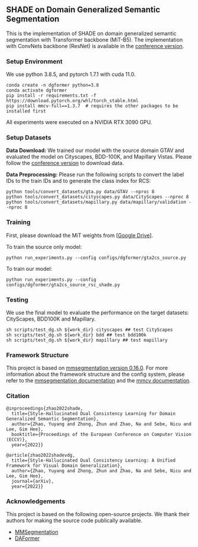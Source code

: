 ## SHADE on Domain Generalized Semantic Segmentation

This is the implementation of SHADE on domain generalized semantic segmentation with Transformer backbone (MiT-B5). The implementation with ConvNets backbone (ResNet) is available in the [conference version](https://github.com/HeliosZhao/SHADE).

### Setup Environment
We use python 3.8.5, and pytorch 1.7.1 with cuda 11.0. 
```shell
conda create -n dgformer python=3.8
conda activate dgformer
pip install -r requirements.txt -f https://download.pytorch.org/whl/torch_stable.html
pip install mmcv-full==1.3.7  # requires the other packages to be installed first

```
All experiments were executed on a NVIDIA RTX 3090 GPU.

### Setup Datasets

**Data Download:** We trained our model with the source domain GTAV and evaluated the model on Cityscapes, BDD-100K, and Mapillary Vistas. Please follow the [conference version](https://github.com/HeliosZhao/SHADE) to download data.


**Data Preprocessing:** Please run the following scripts to convert the label IDs to the
train IDs and to generate the class index for RCS:

```shell
python tools/convert_datasets/gta.py data/GTAV --nproc 8
python tools/convert_datasets/cityscapes.py data/CityScapes --nproc 8
python tools/convert_datasets/mapillary.py data/mapillary/validation --nproc 8
```

### Training

First, please download the MiT weights from [[Google Drive](https://drive.google.com/uc?id=1d7I50jVjtCddnhpf-lqj8-f13UyCzoW1)].

To train the source only model:

```shell
python run_experiments.py --config configs/dgformer/gta2cs_source.py
```

To train our model:

```shell
python run_experiments.py --config configs/dgformer/gta2cs_source_rsc_shade.py
```


### Testing

We use the final model to evaluate the performance on the target datasets: CityScapes, BDD100K and Mapillary.

```shell
sh scripts/test_dg.sh ${work_dir} cityscapes ## test CityScapes
sh scripts/test_dg.sh ${work_dir} bdd ## test bdd100k
sh scripts/test_dg.sh ${work_dir} mapillary ## test mapillary
```


### Framework Structure

This project is based on [mmsegmentation version 0.16.0](https://github.com/open-mmlab/mmsegmentation/tree/v0.16.0).
For more information about the framework structure and the config system,
please refer to the [mmsegmentation documentation](https://mmsegmentation.readthedocs.io/en/latest/index.html)
and the [mmcv documentation](https://mmcv.readthedocs.ihttps://arxiv.org/abs/2007.08702o/en/v1.3.7/index.html).


### Citation

```
@inproceedings{zhao2022shade,
  title={Style-Hallucinated Dual Consistency Learning for Domain Generalized Semantic Segmentation},
  author={Zhao, Yuyang and Zhong, Zhun and Zhao, Na and Sebe, Nicu and Lee, Gim Hee},
  booktitle={Proceedings of the European Conference on Computer Vision (ECCV)},
  year={2022}}

@article{zhao2022shadevdg,
  title={Style-Hallucinated Dual Consistency Learning: A Unified Framework for Visual Domain Generalization},
  author={Zhao, Yuyang and Zhong, Zhun and Zhao, Na and Sebe, Nicu and Lee, Gim Hee},
  journal={arXiv},
  year={2022}}
```


### Acknowledgements

This project is based on the following open-source projects. We thank their
authors for making the source code publically available.

* [MMSegmentation](https://github.com/open-mmlab/mmsegmentation)
* [DAFormer](https://github.com/lhoyer/DAFormer)
  

